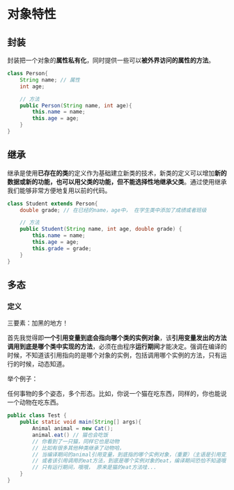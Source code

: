 # 对象特性

## 封装

封装把一个对象的**属性私有化**，同时提供一些可以**被外界访问的属性的方法**。

```java
class Person{
    String name; // 属性
    int age;

    // 方法
    public Person(String name, int age){
        this.name = name;
        this.age = age;
    }
}
```

## 继承

继承是使用**已存在的类**的定义作为基础建立新类的技术，新类的定义可以增加**新的数据或新的功能，也可以用父类的功能，但不能选择性地继承父类**。通过使用继承我们能够非常方便地复用以前的代码。

```java
class Student extends Person{
    double grade; // 在已经的name，age中， 在学生类中添加了成绩或者班级

    // 方法
    public Student(String name, int age, double grade) {
        this.name = name;
        this.age = age;
        this.grade = grade;
    }
}
```

## 多态

### 定义

三要素：加黑的地方！

首先我觉得即**一个引用变量到底会指向哪个类的实例对象**，该**引用变量发出的方法调用到底是哪个类中实现的方法**，必须在由程序**运行期间**才能决定。强调在编译的时候，不知道该引用指向的是哪个对象的实例，包括调用哪个实例的方法，只有运行的时候，动态知道。

举个例子：

任何事物的多个姿态，多个形态。比如，你说一个猫在吃东西，同样的，你也能说一个动物在吃东西。

```java
public class Test {
    public static void main(String[] args){
        Animal animal = new Cat();
        animal.eat() // 猫也会吃饭
        // 你看到了一只猫，同样它也是动物
        // 比如有很多其他种类继承了动物哈，
        // 当编译期间的animal引用变量，到底指的哪个实例对象，（重要）（主语是引用变量）
        // 或者该引用调用的eat方法，到底是哪个实例对象的eat，编译期间恐怕不知道哦（主语是引用变量）
        // 只有运行期间，哦哦， 原来是猫的eat方法哇...
    }
}
```
